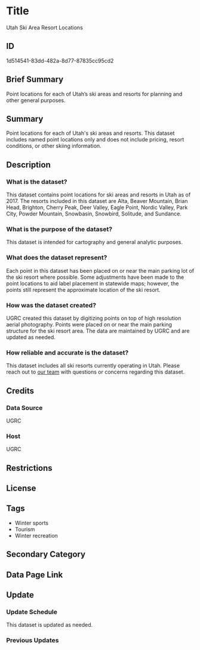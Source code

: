 # Title

Utah Ski Area Resort Locations

## ID

1d514541-83dd-482a-8d77-87835cc95cd2

## Brief Summary

Point locations for each of Utah’s ski areas and resorts for planning and other general purposes.

## Summary

Point locations for each of Utah's ski areas and resorts. This dataset includes named point locations only and does not include pricing, resort conditions, or other skiing information.

## Description

### What is the dataset?

This dataset contains point locations for ski areas and resorts in Utah as of 2017. The resorts included in this dataset are Alta, Beaver Mountain, Brian Head, Brighton, Cherry Peak, Deer Valley, Eagle Point, Nordic Valley, Park City, Powder Mountain, Snowbasin, Snowbird, Solitude, and Sundance.

### What is the purpose of the dataset?

This dataset is intended for cartography and general analytic purposes.

### What does the dataset represent?

Each point in this dataset has been placed on or near the main parking lot of the ski resort where possible. Some adjustments have been made to the point locations to aid label placement in statewide maps; however, the points still represent the approximate location of the ski resort.

### How was the dataset created?

UGRC created this dataset by digitizing points on top of high resolution aerial photography. Points were placed on or near the main parking structure for the ski resort area. The data are maintained by UGRC and are updated as needed.

### How reliable and accurate is the dataset?

This dataset includes all ski resorts currently operating in Utah. Please reach out to [our team](https://gis.utah.gov/contact/) with questions or concerns regarding this dataset.

## Credits

### Data Source

UGRC

### Host

UGRC

## Restrictions

## License

## Tags

- Winter sports
- Tourism
- Winter recreation

## Secondary Category

## Data Page Link

## Update

### Update Schedule

This dataset is updated as needed.

### Previous Updates
